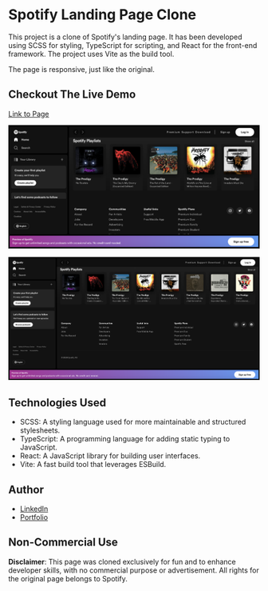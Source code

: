 # Spotify Landing Page Clone

This project is a clone of Spotify's landing page. It has been developed using SCSS for styling, TypeScript for scripting, and React for the front-end framework. The project uses Vite as the build tool.

The page is responsive, just like the original.

## Checkout The Live Demo

[Link to Page](https://spotify-clone-by-peach.netlify.app/)

![Spotify Landing Page - Desktop](https://raw.githubusercontent.com/Peac-h/spotify-landing-page/main/Screenshot_Desktop.png)

![Spotify Landing Page - Desktop Big Screens](https://raw.githubusercontent.com/Peac-h/spotify-landing-page/main/Screenshot_Big_Screens.png)

## Technologies Used

- SCSS: A styling language used for more maintainable and structured stylesheets.
- TypeScript: A programming language for adding static typing to JavaScript.
- React: A JavaScript library for building user interfaces.
- Vite: A fast build tool that leverages ESBuild.

## Author

- [LinkedIn](https://www.linkedin.com/in/tamta-lomidze-b336b9266/)
- [Portfolio](https://peachfolio.online/)

## Non-Commercial Use

**Disclaimer**: This page was cloned exclusively for fun and to enhance developer skills, with no commercial purpose or advertisement. All rights for the original page belongs to Spotify.
